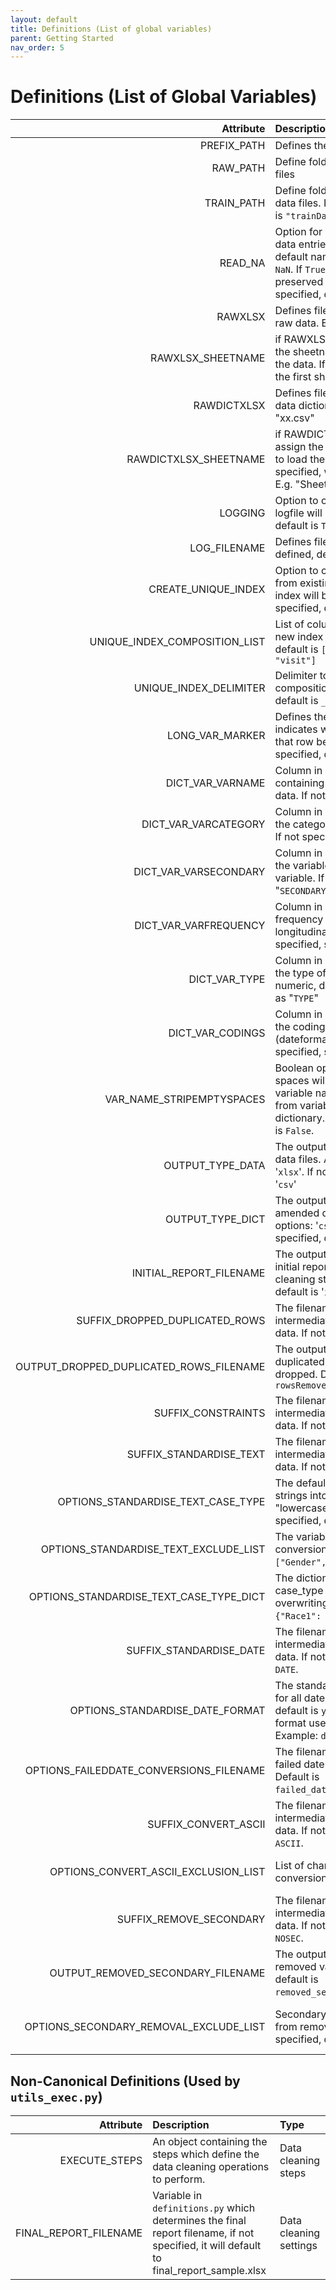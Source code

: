 ```yaml
---
layout: default
title: Definitions (List of global variables)
parent: Getting Started
nav_order: 5
---
```


# Definitions (List of Global Variables)

|                               Attribute | Description                                                                                                                                                                                                                               | Type                               |
| --------------------------------------: | :---------------------------------------------------------------------------------------------------------------------------------------------------------------------------------------------------------------------------------------- | :--------------------------------- |
|                             PREFIX_PATH | Defines the root directory path                                                                                                                                                                                                           | Directory                          |
|                                RAW_PATH | Define folder name for all raw data files                                                                                                                                                                                                 | Directory                          |
|                              TRAIN_PATH | Define folder name for all cleaned data files. If not specified, default is `"trainData"`                                                                                                                                                 | Directory                          |
|                                 READ_NA | Option for loading CSVs. If `False`, data entries that can be found in default nanList will be converted to `NaN`. If `True`, above entries will be preserved as they are. If not specified, default is `False`                           | Data loading                       |
|                                 RAWXLSX | Defines filename containing the raw data. E.g. "xx.xlsx", "xx.csv"                                                                                                                                                                        | Data loading                       |
|                       RAWXLSX_SHEETNAME | if RAWXLSX is an excel file, assign the sheetname from which to load the data. If not specified, will read the first sheet. E.g. "Sheet1"                                                                                                 | Data loading                       |
|                             RAWDICTXLSX | Defines filename containing the data dictionary. E.g. "xx.xlsx", "xx.csv"                                                                                                                                                                 | Data loading                       |
|                   RAWDICTXLSX_SHEETNAME | if RAWDICTXLSX is an excel file, assign the sheetname from which to load the dictionary. If not specified, will read the first sheet. E.g. "Sheet1"                                                                                       | Data loading                       |
|                                 LOGGING | Option to output logfile. If `True`, logfile will be built. If not specified, default is `True`.                                                                                                                                          | Log                                |
|                            LOG_FILENAME | Defines filename of logfile. If not defined, default is `logfile.txt`.                                                                                                                                                                    | Log                                |
|                     CREATE_UNIQUE_INDEX | Option to create unique row index from existing columns. If `True`, new index will be created. If not specified, default is `False`.                                                                                                      | Indexing                           |
|           UNIQUE_INDEX_COMPOSITION_LIST | List of column names to create new index from. If not specified, default is `[]`. E.g.: `["subject_id", "visit"]`                                                                                                                         | Indexing                           |
|                  UNIQUE_INDEX_DELIMITER | Delimiter to separate values from composition list. If not specified, default is `_`                                                                                                                                                      | Indexing                           |
|                         LONG_VAR_MARKER | Defines the variable name that indicates which longitudinal group that row belongs to. If not specified, default is `None`.                                                                                                               | Longitudinal data                  |
|                        DICT_VAR_VARNAME | Column in data dictionary containing variable names in input data. If not specified, set as "`NAME`".                                                                                                                                     | Data Dictionary settings           |
|                    DICT_VAR_VARCATEGORY | Column in data dictionary setting the category of the variable name. If not specified, set as "`CATEGORY`"                                                                                                                                | Data Dictionary settings           |
|                   DICT_VAR_VARSECONDARY | Column in data dictionary setting if the variable is a secondary variable. If not specified, set as "`SECONDARY`"                                                                                                                         | Data Dictionary settings           |
|                   DICT_VAR_VARFREQUENCY | Column in data dictionary setting frequency of the variable (for longitudinal datasets). If not specified, set as "`FREQUENCY`".                                                                                                          | Data Dictionary settings           |
|                           DICT_VAR_TYPE | Column in data dictionary setting the type of variable (string, numeric, date). If not specified, set as "`TYPE`"                                                                                                                         | Data Dictionary settings           |
|                        DICT_VAR_CODINGS | Column in data dictionary setting the codings of variable (dateformat, categories). If not specified, set as "`CODINGS`"                                                                                                                  | Data Dictionary settings           |
|               VAR_NAME_STRIPEMPTYSPACES | Boolean option. If `True`, empty spaces will be stripped from variable names in input data, and from variables names listed in data dictionary. If not specified, default is `False`.                                                     | Data cleaning settings             |
|                        OUTPUT_TYPE_DATA | The output file type for the clean data files. Available options: '`csv`', '`xlsx`'. If not specified, default is '`csv`'                                                                                                                 | Data cleaning settings             |
|                        OUTPUT_TYPE_DICT | The output file type fot the amended dictionary. Available options: '`csv`', '`xlsx`'. If not specified, default is '`xlsx`'                                                                                                              | Data cleaning settings             |
|                 INITIAL_REPORT_FILENAME | The output filename to store the initial report prior to optional cleaning steps. If not specified, default is '`initial_report.xlsx`'                                                                                                    | Report generation settings         |
|          SUFFIX_DROPPED_DUPLICATED_ROWS | The filename suffix to use for intermediate outputs of cleaned data. If not specified, default is `DD`.                                                                                                                                   | Drop Duplicates settings           |
| OUTPUT_DROPPED_DUPLICATED_ROWS_FILENAME | The output filename to store the duplicated rows which have been dropped. Default is `rowsRemoved.xlsx`                                                                                                                                   | Drop Duplicates settings           |
|                      SUFFIX_CONSTRAINTS | The filename suffix to use for intermediate outputs of cleaned data. If not specified, default is `CON`.                                                                                                                                  | Constraints settings               |
|                 SUFFIX_STANDARDISE_TEXT | The filename suffix to use for intermediate outputs of cleaned data. If not specified, default is `ST`.                                                                                                                                   | Standardise Text settings          |
|      OPTIONS_STANDARDISE_TEXT_CASE_TYPE | The default case type to convert strings into: "uppercase", "lowercase", "capitalise". If not specified, default is `uppercase`.                                                                                                          | Standardise Text settings          |
|   OPTIONS_STANDARDISE_TEXT_EXCLUDE_LIST | The variables to exclude from the conversion. For example: `["Gender", "Work"]`.                                                                                                                                                          | Standardise Text settings          |
| OPTIONS_STANDARDISE_TEXT_CASE_TYPE_DICT | The dictionary to customise case_type for specific variables, overwriting default. For example: `{"Race1": "capitalise"}`.                                                                                                                | Standardise Text settings          |
|                 SUFFIX_STANDARDISE_DATE | The filename suffix to use for intermediate outputs of cleaned data. If not specified, default is `DATE`.                                                                                                                                 | Date standardisation settings      |
|         OPTIONS_STANDARDISE_DATE_FORMAT | The standard date format to use for all dates (if not specified, default is `yyyy-mm-dd`). Follows format used in ms-excel, see [ref](https://www.ablebits.com/office-addins-blog/change-date-format-excel/). Example: `ddd, dd mmmm yy`. | Date standardisation settings      |
| OPTIONS_FAILEDDATE_CONVERSIONS_FILENAME | The filename for storing list of failed date conversions (only csv). Default is `failed_date_conversions.csv`.                                                                                                                            | Date standardisation settings      |
|                    SUFFIX_CONVERT_ASCII | The filename suffix to use for intermediate outputs of cleaned data. If not specified, default is `ASCII`.                                                                                                                                | ASCII Conversion settings          |
|    OPTIONS_CONVERT_ASCII_EXCLUSION_LIST | List of characters to exclude from conversion. Eg. `['€','$','Ò']`.                                                                                                                                                                       | ASCII Conversion settings          |
|                 SUFFIX_REMOVE_SECONDARY | The filename suffix to use for intermediate outputs of cleaned data. If not specified, default is `NOSEC`.                                                                                                                                | Remove secondary variable settings |
|       OUTPUT_REMOVED_SECONDARY_FILENAME | The output filename to store removed variables. If not specified, default is `removed_secondary_variables.xlsx`.                                                                                                                          | Remove secondary variable settings |
|  OPTIONS_SECONDARY_REMOVAL_EXCLUDE_LIST | Secondary variables to exclude from removal process If not specified, default is `[]`.                                                                                                                                                    | Remove secondary variable settings |

## Non-Canonical Definitions (Used by `utils_exec.py`)

|             Attribute | Description                                                                                                                            | Type                   |
| --------------------: | :------------------------------------------------------------------------------------------------------------------------------------- | :--------------------- |
|         EXECUTE_STEPS | An object containing the steps which define the data cleaning operations to perform.                                                   | Data cleaning steps    |
| FINAL_REPORT_FILENAME | Variable in `definitions.py` which determines the final report filename, if not specified, it will default to final_report_sample.xlsx | Data cleaning settings |
